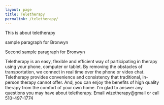 ```yaml
---
layout: page
title: Teletherapy
permalink: /teletherapy/
---
```


This is about teletherapy

<p> sample paragraph for Bronwyn </p>
<p> Second sample paragraph for Bronwyn </p>
Teletherapy is an easy, flexible and efficient way of participating in therapy using your phone, computer or tablet.  By removing the obstacles of transportation, we connect in real time over the phone or video chat.  Teletherapy provides convenience and consistency that traditional, in-person therapy cannot offer.  And, you can enjoy the benefits of high quality therapy from the comfort of your own home. I'm glad to answer any questions you may have about teletherapy.  Email wizetherapy@gmail or call 510-497-1774  